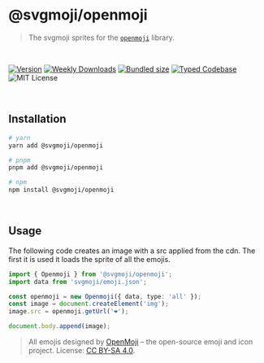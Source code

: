 # @svgmoji/openmoji

> The svgmoji sprites for the [`openmoji`](https://github.com/hfg-gmuend/openmoji) library.

<br />

[![Version][version]][npm] [![Weekly Downloads][downloads-badge]][npm] [![Bundled size][size-badge]][size] [![Typed Codebase][typescript]](./src/index.ts) ![MIT License][license]

[version]: https://flat.badgen.net/npm/v/@svgmoji/openmoji
[npm]: https://npmjs.com/package/@svgmoji/openmoji
[license]: https://flat.badgen.net/badge/license/MIT/purple
[size]: https://bundlephobia.com/result?p=@svgmoji/openmoji
[size-badge]: https://flat.badgen.net/bundlephobia/minzip/@svgmoji/openmoji
[typescript]: https://flat.badgen.net/badge/icon/TypeScript?icon=typescript&label
[downloads-badge]: https://badgen.net/npm/dw/@svgmoji/openmoji/red?icon=npm

<br />

## Installation

```bash
# yarn
yarn add @svgmoji/openmoji

# pnpm
pnpm add @svgmoji/openmoji

# npm
npm install @svgmoji/openmoji
```

<br />

## Usage

The following code creates an image with a src applied from the cdn. The first it is used it loads the sprite of all the emojis.

```ts
import { Openmoji } from '@svgmoji/openmoji';
import data from 'svgmoji/emoji.json';

const openmoji = new Openmoji({ data, type: 'all' });
const image = document.createElement('img');
image.src = openmoji.getUrl('❤️');

document.body.append(image);
```

> All emojis designed by [OpenMoji](https://openmoji.org/) – the open-source emoji and icon project. License: [CC BY-SA 4.0](https://creativecommons.org/licenses/by-sa/4.0/#).
